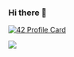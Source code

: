 ### Hi there 👋

[![42 Profile Card](https://1337-readme.vercel.app/api/profile?cursus=42&dark=true&login=nattia)](https://github.com/mohouyizme/1337-readme)

<a href="https://github.com/attia-nabil?tab=repositories">
  <img align="center" src="https://github-readme-stats.vercel.app/api/top-langs/?username=attia-nabil&theme=dark"/>
</a>
